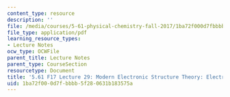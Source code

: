 ```yaml
---
content_type: resource
description: ''
file: /media/courses/5-61-physical-chemistry-fall-2017/1ba72f000d7fbbbb5f280631b183575a_MIT5_61F17_lec29.pdf
file_type: application/pdf
learning_resource_types:
- Lecture Notes
ocw_type: OCWFile
parent_title: Lecture Notes
parent_type: CourseSection
resourcetype: Document
title: '5.61 F17 Lecture 29: Modern Electronic Structure Theory: Electron Correlation'
uid: 1ba72f00-0d7f-bbbb-5f28-0631b183575a
---
```

